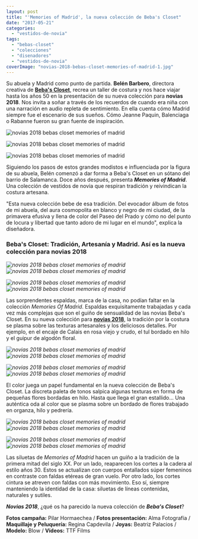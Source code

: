 ```yaml
---
layout: post
title: "'Memories of Madrid', la nueva colección de Beba's Closet"
date: "2017-05-21"
categories: 
  - "vestidos-de-novia"
tags: 
  - "bebas-closet"
  - "colecciones"
  - "disenadores"
  - "vestidos-de-novia"
coverImage: "novias-2018-bebas-closet-memories-of-madrid-1.jpg"
---
```


Su abuela y Madrid como punto de partida. **Belén Barbero**, directora creativa de [**Beba's Closet**](http://bebascloset.com), recrea un taller de costura y nos hace viajar hasta los años 50 en la presentación de su nueva colección para **novias 2018**. Nos invita a soñar a través de los recuerdos de cuando era niña con una narración en audio repleta de sentimiento. En ella cuenta cómo Madrid siempre fue el escenario de sus sueños. Cómo Jeanne Paquin, Balenciaga o Rabanne fueron su gran fuente de inspiración.

![novias 2018 bebas closet memories of madrid](/images/novias-2018-bebas-closet-memories-of-madrid-2.jpg)

![novias 2018 bebas closet memories of madrid](/images/novias-2018-bebas-closet-memories-of-madrid-3.jpg)

![novias 2018 bebas closet memories of madrid](/images/novias-2018-bebas-closet-memories-of-madrid-4.jpg)

Siguiendo los pasos de estos grandes modistos e influenciada por la figura de su abuela, Belén comenzó a dar forma a Beba's Closet en un sótano del barrio de Salamanca. Doce años después, presenta _**Memories of Madrid**_. Una colección de vestidos de novia que respiran tradición y reivindican la costura artesana.

"Esta nueva colección bebe de esa tradición. Del evocador álbum de fotos de mi abuela, del aura cosmopolita en blanco y negro de mi ciudad, de la primavera efusiva y llena de color del Paseo del Prado y cómo no del punto de locura y libertad que tanto adoro de mi lugar en el mundo", explica la diseñadora.

### Beba's Closet: Tradición, Artesanía y Madrid. Así es la nueva colección para novias 2018

 *![novias 2018 bebas closet memories of madrid](/images/novias-2018-bebas-closet-memories-of-madrid-6.jpg)*  *![novias 2018 bebas closet memories of madrid](/images/novias-2018-bebas-closet-memories-of-madrid-5.jpg)* 

 *![novias 2018 bebas closet memories of madrid](/images/novias-2018-bebas-closet-memories-of-madrid-16.jpg)*  *![novias 2018 bebas closet memories of madrid](/images/novias-2018-bebas-closet-memories-of-madrid-15.jpg)* 

Las sorprendentes espaldas, marca de la casa, no podían faltar en la colección _Memories Of Madrid_. Espaldas exquisitamente trabajadas y cada vez más complejas que son el guiño de sensualidad de las novias Beba's Closet. En su nueva colección para [**novias 2018**](https://petitpleasures.com/vestidos-de-novia/), la tradición por la costura se plasma sobre las texturas artesanales y los deliciosos detalles. Por ejemplo, en el encaje de Calais en rosa viejo y crudo, el tul bordado en hilo y el guipur de algodón floral.

 *![novias 2018 bebas closet memories of madrid](/images/novias-2018-bebas-closet-memories-of-madrid-8.jpg)*  *![novias 2018 bebas closet memories of madrid](/images/novias-2018-bebas-closet-memories-of-madrid-7.jpg)* 

 *![novias 2018 bebas closet memories of madrid](/images/novias-2018-bebas-closet-memories-of-madrid-9.jpg)*  *![novias 2018 bebas closet memories of madrid](/images/novias-2018-bebas-closet-memories-of-madrid-10.jpg)* 

El color juega un papel fundamental en la nueva colección de Beba's Closet. La discreta paleta de tonos salpica algunas texturas en forma de pequeñas flores bordadas en hilo. Hasta que llega el gran estallido... Una auténtica oda al color que se plasma sobre un bordado de flores trabajado en organza, hilo y pedrería.

 *![novias 2018 bebas closet memories of madrid](/images/novias-2018-bebas-closet-memories-of-madrid-13.jpg)*  *![novias 2018 bebas closet memories of madrid](/images/novias-2018-bebas-closet-memories-of-madrid-14.jpg)* 

 *![novias 2018 bebas closet memories of madrid](/images/novias-2018-bebas-closet-memories-of-madrid-11.jpg)*  *![novias 2018 bebas closet memories of madrid](/images/novias-2018-bebas-closet-memories-of-madrid-12.jpg)* 

Las siluetas de _Memories of Madrid_ hacen un guiño a la tradición de la primera mitad del siglo XX. Por un lado, reaparecen los cortes a la cadera al estilo años 30. Estos se actualizan con cuerpos entallados súper femeninos en contraste con faldas etéreas de gran vuelo. Por otro lado, los cortes cintura se atreven con faldas con más movimiento. Eso sí, siempre manteniendo la identidad de la casa: siluetas de líneas contenidas, naturales y sutiles.

_**Novias 2018**_, ¿qué os ha parecido la nueva colección de _**Beba's Closet**_?

**Fotos campaña:** Pilar Hormaechea / **Fotos presentación:** Alma Fotografía / **Maquillaje y Peluquería:** Regina Capdevila / **Joyas:** Beatriz Palacios / **Modelo:** Blow / **Vídeos:** TTF Films
